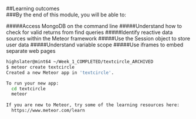 ##Learning outcomes  
###By the end of this module, you will be able to:

#####Access MongoDB on the command line
#####Understand how to check for valid returns from find queries
#####Identify reactive data sources within the Meteor framework
#####Use the Session object to store user data
#####Understand variable scope
#####Use iframes to embed separate web pages


```Bash  
highslater@mint64 ~/Week_1_COMPLETED/textcircle_ARCHIVED
$ meteor create textcircle
Created a new Meteor app in 'textcircle'.     

To run your new app:                          
  cd textcircle                               
  meteor                                      
                                              
If you are new to Meteor, try some of the learning resources here:
  https://www.meteor.com/learn     

```